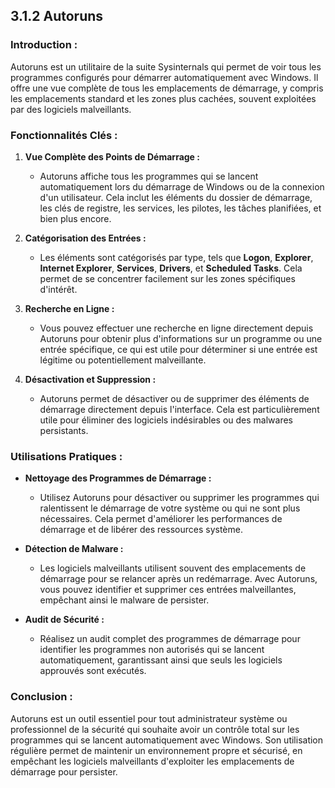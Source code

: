 
## 3.1.2 Autoruns

### Introduction :
Autoruns est un utilitaire de la suite Sysinternals qui permet de voir tous les programmes configurés pour démarrer automatiquement avec Windows. Il offre une vue complète de tous les emplacements de démarrage, y compris les emplacements standard et les zones plus cachées, souvent exploitées par des logiciels malveillants.

### Fonctionnalités Clés :
1. **Vue Complète des Points de Démarrage :**
   - Autoruns affiche tous les programmes qui se lancent automatiquement lors du démarrage de Windows ou de la connexion d'un utilisateur. Cela inclut les éléments du dossier de démarrage, les clés de registre, les services, les pilotes, les tâches planifiées, et bien plus encore.

2. **Catégorisation des Entrées :**
   - Les éléments sont catégorisés par type, tels que **Logon**, **Explorer**, **Internet Explorer**, **Services**, **Drivers**, et **Scheduled Tasks**. Cela permet de se concentrer facilement sur les zones spécifiques d'intérêt.

3. **Recherche en Ligne :**
   - Vous pouvez effectuer une recherche en ligne directement depuis Autoruns pour obtenir plus d'informations sur un programme ou une entrée spécifique, ce qui est utile pour déterminer si une entrée est légitime ou potentiellement malveillante.

4. **Désactivation et Suppression :**
   - Autoruns permet de désactiver ou de supprimer des éléments de démarrage directement depuis l'interface. Cela est particulièrement utile pour éliminer des logiciels indésirables ou des malwares persistants.

### Utilisations Pratiques :
- **Nettoyage des Programmes de Démarrage :**
   - Utilisez Autoruns pour désactiver ou supprimer les programmes qui ralentissent le démarrage de votre système ou qui ne sont plus nécessaires. Cela permet d'améliorer les performances de démarrage et de libérer des ressources système.

- **Détection de Malware :**
   - Les logiciels malveillants utilisent souvent des emplacements de démarrage pour se relancer après un redémarrage. Avec Autoruns, vous pouvez identifier et supprimer ces entrées malveillantes, empêchant ainsi le malware de persister.

- **Audit de Sécurité :**
   - Réalisez un audit complet des programmes de démarrage pour identifier les programmes non autorisés qui se lancent automatiquement, garantissant ainsi que seuls les logiciels approuvés sont exécutés.

### Conclusion :
Autoruns est un outil essentiel pour tout administrateur système ou professionnel de la sécurité qui souhaite avoir un contrôle total sur les programmes qui se lancent automatiquement avec Windows. Son utilisation régulière permet de maintenir un environnement propre et sécurisé, en empêchant les logiciels malveillants d'exploiter les emplacements de démarrage pour persister.
